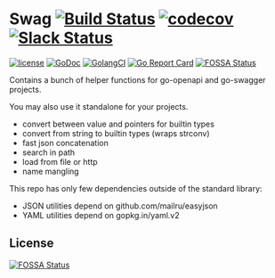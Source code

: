 # Swag [![Build Status](https://travis-ci.org/go-openapi/swag.svg?branch=master)](https://travis-ci.org/go-openapi/swag) [![codecov](https://codecov.io/gh/go-openapi/swag/branch/master/graph/badge.svg)](https://codecov.io/gh/go-openapi/swag) [![Slack Status](https://slackin.goswagger.io/badge.svg)](https://slackin.goswagger.io)

[![license](http://img.shields.io/badge/license-Apache%20v2-orange.svg)](https://raw.githubusercontent.com/go-openapi/swag/master/LICENSE)
[![GoDoc](https://godoc.org/github.com/go-openapi/swag?status.svg)](http://godoc.org/github.com/go-openapi/swag)
[![GolangCI](https://golangci.com/badges/github.com/go-openapi/swag.svg)](https://golangci.com)
[![Go Report Card](https://goreportcard.com/badge/github.com/go-openapi/swag)](https://goreportcard.com/report/github.com/go-openapi/swag)
[![FOSSA Status](https://app.fossa.io/api/projects/git%2Bgithub.com%2Fchristinetesting%2Fswag.svg?type=shield)](https://app.fossa.io/projects/git%2Bgithub.com%2Fchristinetesting%2Fswag?ref=badge_shield)

Contains a bunch of helper functions for go-openapi and go-swagger projects.

You may also use it standalone for your projects.

* convert between value and pointers for builtin types
* convert from string to builtin types (wraps strconv)
* fast json concatenation
* search in path
* load from file or http
* name mangling


This repo has only few dependencies outside of the standard library:

* JSON utilities depend on github.com/mailru/easyjson
* YAML utilities depend on gopkg.in/yaml.v2


## License
[![FOSSA Status](https://app.fossa.io/api/projects/git%2Bgithub.com%2Fchristinetesting%2Fswag.svg?type=large)](https://app.fossa.io/projects/git%2Bgithub.com%2Fchristinetesting%2Fswag?ref=badge_large)